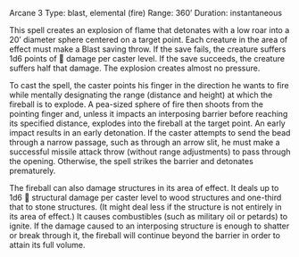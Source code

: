 Arcane 3
Type: blast, elemental (fire)
Range: 360’
Duration: instantaneous

This spell creates an explosion of flame that detonates with a low roar into a 20’ diameter sphere centered on a target point. Each creature in the area of effect must make a Blast saving throw. If the save fails, the creature suffers 1d6 points of  damage per caster level. If the save succeeds, the creature suffers half that damage. The explosion creates almost no pressure.

To cast the spell, the caster points his finger in the direction he wants to fire while mentally designating the range (distance and height) at which the fireball is to explode. A pea-sized sphere of fire then shoots from the pointing finger and, unless it impacts an interposing barrier before reaching its specified distance, explodes into the fireball at the target point. An early impact results in an early detonation. If the caster attempts to send the bead through a narrow passage, such as through an arrow slit, he must make a successful missile attack throw (without range adjustments) to pass through the opening. Otherwise, the spell strikes the barrier and detonates prematurely.

The fireball can also damage structures in its area of effect. It deals up to 1d6  structural damage per caster level to wood structures and one-third that to stone structures. (It might deal less if the structure is not entirely in its area of effect.) It causes combustibles (such as military oil or petards) to ignite. If the damage caused to an interposing structure is enough to shatter or break through it, the fireball will continue beyond the barrier in order to attain its full volume.